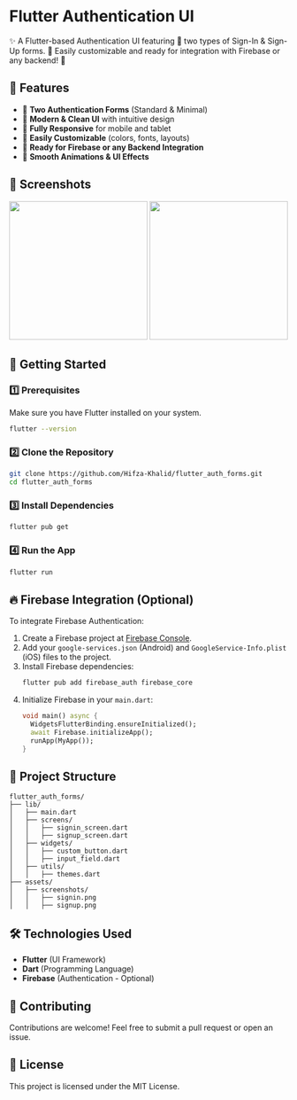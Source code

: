 # Flutter Authentication UI

✨ A Flutter-based Authentication UI featuring 🔑 two types of Sign-In & Sign-Up forms. 🎨 Easily customizable and ready for integration with Firebase or any backend! 🚀

## 📌 Features
- 🔑 **Two Authentication Forms** (Standard & Minimal)
- 🎨 **Modern & Clean UI** with intuitive design
- 🔄 **Fully Responsive** for mobile and tablet
- 🔧 **Easily Customizable** (colors, fonts, layouts)
- 🔗 **Ready for Firebase or any Backend Integration**
- 🚀 **Smooth Animations & UI Effects**

## 📸 Screenshots
<p align="center">
  <img src="assets/screenshots/signin.png" width="250"> 
  <img src="assets/screenshots/signup.png" width="250"> 
</p>

## 🚀 Getting Started
### 1️⃣ Prerequisites
Make sure you have Flutter installed on your system.

```sh
flutter --version
```

### 2️⃣ Clone the Repository
```sh
git clone https://github.com/Hifza-Khalid/flutter_auth_forms.git
cd flutter_auth_forms
```

### 3️⃣ Install Dependencies
```sh
flutter pub get
```

### 4️⃣ Run the App
```sh
flutter run
```

## 🔥 Firebase Integration (Optional)
To integrate Firebase Authentication:
1. Create a Firebase project at [Firebase Console](https://console.firebase.google.com/).
2. Add your `google-services.json` (Android) and `GoogleService-Info.plist` (iOS) files to the project.
3. Install Firebase dependencies:
   ```sh
   flutter pub add firebase_auth firebase_core
   ```
4. Initialize Firebase in your `main.dart`:
   ```dart
   void main() async {
     WidgetsFlutterBinding.ensureInitialized();
     await Firebase.initializeApp();
     runApp(MyApp());
   }
   ```

## 📂 Project Structure
```
flutter_auth_forms/
├── lib/
│   ├── main.dart
│   ├── screens/
│   │   ├── signin_screen.dart
│   │   ├── signup_screen.dart
│   ├── widgets/
│   │   ├── custom_button.dart
│   │   ├── input_field.dart
│   ├── utils/
│   │   ├── themes.dart
├── assets/
│   ├── screenshots/
│   │   ├── signin.png
│   │   ├── signup.png
```

## 🛠 Technologies Used
- **Flutter** (UI Framework)
- **Dart** (Programming Language)
- **Firebase** (Authentication - Optional)

## 🤝 Contributing
Contributions are welcome! Feel free to submit a pull request or open an issue.

## 📜 License
This project is licensed under the MIT License.
